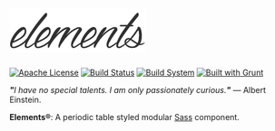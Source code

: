 # ![elements](logo-elements.png)
[![Apache License](https://img.shields.io/badge/license-MIT-blue.svg)](https://github.com/iamprabhat/elements/blob/master/LICENSE)
[![Build Status](http://img.shields.io/travis/iamprabhat/elements/master.svg)](https://travis-ci.org/iamprabhat/elements)
[![Build System](https://img.shields.io/badge/build-seed™-orange.svg)](http://seed.sequomics.com/)
[![Built with Grunt](https://cdn.gruntjs.com/builtwith.svg)](http://gruntjs.com/)


<i><b>"</b>I have no special talents. I am only passionately curious.<b>"</b></i> — Albert Einstein.
<p align="justify"><b>Elements®</b>: A periodic table styled modular <a href="http://sass-lang.com/">Sass</a> component.</p>
